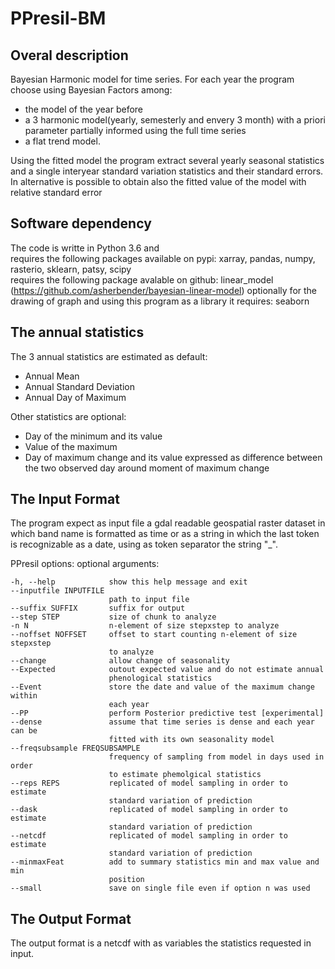 # PPresil-BM
## Overal description
Bayesian Harmonic  model for time series. 
For each year the program choose using Bayesian Factors among:
  
- the model of the year before
- a 3 harmonic model(yearly, semesterly and envery 3 month) with a priori parameter partially informed using the full time series
- a flat trend model.
   
 
Using the fitted model the program extract several yearly seasonal statistics and a single interyear standard variation statistics and their standard errors. 
In alternative is possible to obtain also the fitted value of the model with relative standard error  
## Software dependency
The code is writte in Python 3.6 and  
requires the following packages available on pypi: xarray, pandas, numpy, rasterio, sklearn, patsy, scipy  
requires the following package avalable on github: linear_model (https://github.com/asherbender/bayesian-linear-model)
optionally for the drawing of graph and using this program as a library it requires: seaborn

## The annual statistics
The 3 annual statistics are estimated as default:   

- Annual Mean
- Annual Standard Deviation
- Annual Day of Maximum
   
Other statistics are optional:

- Day of the minimum and its value
- Value of the maximum
- Day of maximum change and its value expressed as difference between the two observed day around moment of maximum change

## The Input Format
The program expect as input file  a gdal readable geospatial raster dataset in which band name is formatted as time or as a string in which the last token is recognizable as a date, using as token separator the string "_".

PPresil options:
optional arguments:


    -h, --help            show this help message and exit
    --inputfile INPUTFILE
                          path to input file
    --suffix SUFFIX       suffix for output
    --step STEP           size of chunk to analyze
    -n N                  n-element of size stepxstep to analyze
    --noffset NOFFSET     offset to start counting n-element of size stepxstep
                          to analyze
    --change              allow change of seasonality
    --Expected            outout expected value and do not estimate annual
                          phenological statistics
    --Event               store the date and value of the maximum change within
                          each year
    --PP                  perform Posterior predictive test [experimental]
    --dense               assume that time series is dense and each year can be
                          fitted with its own seasonality model
    --freqsubsample FREQSUBSAMPLE
                          frequency of sampling from model in days used in order
                          to estimate phemolgical statistics
    --reps REPS           replicated of model sampling in order to estimate
                          standard variation of prediction
    --dask                replicated of model sampling in order to estimate
                          standard variation of prediction
    --netcdf              replicated of model sampling in order to estimate
                          standard variation of prediction
    --minmaxFeat          add to summary statistics min and max value and min
                          position
    --small               save on single file even if option n was used



## The Output Format 
The output format is a netcdf with as variables the statistics requested in input.

